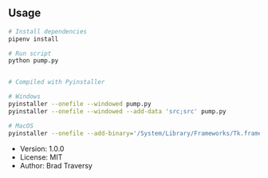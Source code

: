 ## Usage

```bash
# Install dependencies
pipenv install

# Run script
python pump.py


# Compiled with Pyinstaller

# Windows
pyinstaller --onefile --windowed pump.py
pyinstaller --onefile --windowed --add-data 'src;src' pump.py

# MacOS
pyinstaller --onefile --add-binary='/System/Library/Frameworks/Tk.framework/Tk':'tk' --add-binary='/System/Library/Frameworks/Tcl.framework/Tcl':'tcl' pump.py
```

- Version: 1.0.0
- License: MIT
- Author: Brad Traversy
